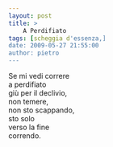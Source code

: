```yaml
---
layout: post
title: >
    A Perdifiato
tags: [scheggia d'essenza,]
date: 2009-05-27 21:55:00
author: pietro
---
```

Se mi vedi correre<br/>a perdifiato<br/>giù per il declivio,<br/>non temere,<br/>non sto scappando,<br/>sto solo<br/>verso la fine<br/>correndo.
